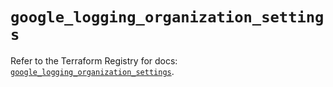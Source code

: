 # `google_logging_organization_settings`

Refer to the Terraform Registry for docs: [`google_logging_organization_settings`](https://registry.terraform.io/providers/hashicorp/google/6.31.0/docs/resources/logging_organization_settings).
